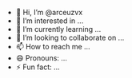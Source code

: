 - 👋 Hi, I’m @arceuzvx
- 👀 I’m interested in ...
- 🌱 I’m currently learning ...
- 💞️ I’m looking to collaborate on ...
- 📫 How to reach me ...
- 😄 Pronouns: ...
- ⚡ Fun fact: ...

<!---
arceuzvx/arceuzvx is a ✨ special ✨ repository because its `README.md` (this file) appears on your GitHub profile.
You can click the Preview link to take a look at your changes.
--->
